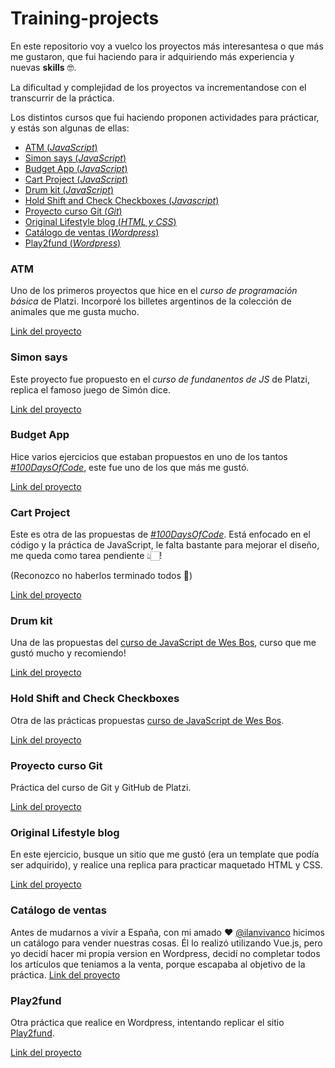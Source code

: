 # Training-projects

En este repositorio voy a vuelco los proyectos más interesantesa o que  más me gustaron, que fui haciendo para ir adquiriendo más experiencia y nuevas **skills** 🤓.

La dificultad y complejidad de los proyectos va incrementandose con el transcurrir de la práctica.

Los distintos cursos que fui haciendo proponen actividades para prácticar, y estás son algunas de ellas:

+ [ATM (_JavaScript_)](#atm)
+ [Simon says (_JavaScript_)](#simon-says)
+ [Budget App (_JavaScript_)](#budget-app)
+ [Cart Project (_JavaScript_)](#cart-project)
+ [Drum kit (_JavaScript_)](#drum-kit)
+ [Hold Shift and Check Checkboxes (_Javascript_)](#hold-shift-and-check-checkboxes)
+ [Proyecto curso Git (_Git_)](#proyecto-curso-git)
+ [Original Lifestyle blog (_HTML y CSS_)](#original-lifestyle-blog)
+ [Catálogo de ventas (_Wordpress_)](#catálogo-de-ventas)
+ [Play2fund (_Wordpress_)](#play2fund)


### ATM
Uno de los primeros proyectos que hice en el _curso de programación básica_ de Platzi. Incorporé los billetes argentinos de la colección de animales que me gusta mucho.

[Link del proyecto](http://projects.giselahaag.com/training-projects/ATM/)

### Simon says
Este proyecto fue propuesto en el _curso de fundanentos de JS_ de Platzi, replica el famoso juego de Simón dice.

[Link del proyecto](http://projects.giselahaag.com/training-projects/simon-says/)

### Budget App
Hice varios ejercicios que estaban propuestos en uno de los tantos [_#100DaysOfCode_](https://jsbeginners.com/javascript-projects-for-beginners/), este fue uno de los que más me gustó.

[Link del proyecto](http://projects.giselahaag.com/training-projects/budget-app/)

### Cart Project
Este es otra de las propuestas de [_#100DaysOfCode_](https://jsbeginners.com/javascript-projects-for-beginners/). Está enfocado en el código y la práctica de JavaScript, le falta bastante para mejorar el diseño, me queda como tarea pendiente 👆🏻!

(Reconozco no haberlos terminado todos 🤭)

[Link del proyecto](http://projects.giselahaag.com/training-projects/cart-project/)

### Drum kit
Una de las propuestas del [curso de JavaScript de Wes Bos](https://javascript30.com/), curso que me gustó mucho y recomiendo!

[Link del proyecto](http://projects.giselahaag.com/training-projects/drum-kit/)

### Hold Shift and Check Checkboxes
Otra de las prácticas propuestas [curso de JavaScript de Wes Bos](https://javascript30.com/).

[Link del proyecto](http://projects.giselahaag.com/training-projects/hold-shift-and-check-checkboxes/)

### Proyecto curso Git

Práctica del curso de Git y GitHub de Platzi.

[Link del proyecto](http://projects.giselahaag.com/training-projects/proyecto-curso-git/)

### Original Lifestyle blog

En este ejercicio, busque un sitio que me gustó (era un template que podía ser adquirido), y realice una replica para practicar maquetado HTML y CSS.

[Link del proyecto](http://projects.giselahaag.com/training-projects/original-lifestyle-blog/)

### Catálogo de ventas

Antes de mudarnos a vivir a España, con mi amado ❤ [@ilanvivanco](https://github.com/ilanvivanco) hicimos un catálogo para vender nuestras cosas. Él lo realizó utilizando Vue.js, pero yo decidí hacer mi propia version en Wordpress, decidí no completar todos los artículos que teniamos a la venta, porque escapaba al objetivo de la práctica.
[Link del proyecto](http://catalogo.giselahaag.com/)

### Play2fund
Otra práctica que realice en Wordpress, intentando replicar el sitio [Play2fund](https://play2fund.com/).

[Link del proyecto](http://p2f.giselahaag.com/)
